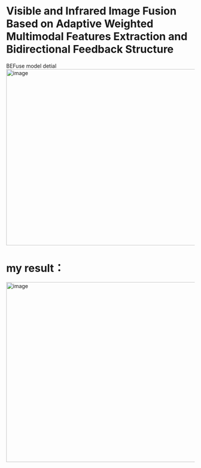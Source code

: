 # Visible and Infrared Image Fusion Based on Adaptive Weighted Multimodal Features Extraction and Bidirectional Feedback Structure
BEFuse model detial
<img width="1298" height="470" alt="image" src="https://github.com/user-attachments/assets/53cf1cbb-e834-4396-9be9-60b75ce15027" />

# my result：
<img width="640" height="480" alt="image" src="https://github.com/user-attachments/assets/f6d538d0-8de1-4643-99dd-9b1c326fcd98" />

